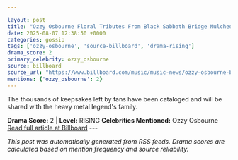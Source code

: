 ```yaml
---

layout: post
title: "Ozzy Osbourne Floral Tributes From Black Sabbath Bridge Mulched For Spreading on Rocker’s Final Resting Place"
date: 2025-08-07 12:38:50 +0000
categories: gossip
tags: ['ozzy-osbourne', 'source-billboard', 'drama-rising']
drama_score: 2
primary_celebrity: ozzy_osbourne
source: billboard
source_url: "https://www.billboard.com/music/music-news/ozzy-osbourne-bridge-floral-tributes-mulched-spreading-grave-1236038423/"
mentions: {'ozzy_osbourne': 2}
---
```


The thousands of keepsakes left by fans have been cataloged and will be shared with the heavy metal legend's family.

**Drama Score:** 2 | **Level:** RISING **Celebrities Mentioned:** Ozzy Osbourne [Read full article at Billboard](https://www.billboard.com/music/music-news/ozzy-osbourne-bridge-floral-tributes-mulched-spreading-grave-1236038423/) --- 

*This post was automatically generated from RSS feeds. Drama scores are calculated based on mention frequency and source reliability.*